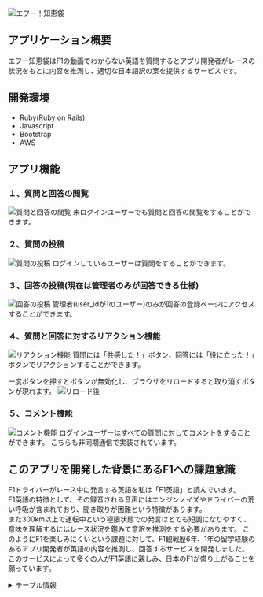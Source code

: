 ![エフー！知恵袋](https://i.gyazo.com/2227d0e090f13a2ae60c6bc0e97d0ca0.png)

## アプリケーション概要
エフー知恵袋はF1の動画でわからない英語を質問するとアプリ開発者がレースの状況をもとに内容を推測し、適切な日本語訳の案を提供するサービスです。

## 開発環境
* Ruby(Ruby on Rails)
* Javascript
* Bootstrap
* AWS

## アプリ機能
### １、質問と回答の閲覧
![質問と回答の閲覧](https://i.gyazo.com/7ee0ac4644605b8280197cc9a6fe21de.gif)
未ログインユーザーでも質問と回答の閲覧をすることができます。

### ２、質問の投稿
![質問の投稿](https://i.gyazo.com/d914b41ef5a241e16cd2141cc57e2ceb.gif)
ログインしているユーザーは質問をすることができます。

### ３、回答の投稿(現在は管理者のみが回答できる仕様)
![回答の投稿](https://i.gyazo.com/135f031fe284d42f1e433d6d5e76d691.png)
管理者(user_idが1のユーザー)のみが回答の登録ページにアクセスすることができます。

### ４、質問と回答に対するリアクション機能
![リアクション機能](https://i.gyazo.com/9eec8878a3b2f6fe6c0d0171fae60f98.gif)
質問には「共感した！」ボタン、回答には「役に立った！」ボタンでリアクションすることができます。

一度ボタンを押すとボタンが無効化し、ブラウザをリロードすると取り消すボタンが現れます。
![リロード後](https://i.gyazo.com/aa06dbadf8b7f605711fd80f8650fb8e.gif)

### ５、コメント機能
![コメント機能](https://i.gyazo.com/da718ea8ff98a2ce6019c801f3aca1b9.gif)
ログインユーザーはすべての質問に対してコメントをすることができます。
こちらも非同期通信で実装されています。

## このアプリを開発した背景にあるF1への課題意識
F1ドライバーがレース中に発言する英語を私は「F1英語」と読んでいます。<br>
F1英語の特徴として、その録音される音声にはエンジンノイズやドライバーの荒い呼吸が含まれており、聞き取りが困難という特徴があります。
<br>
また300km以上で運転中という極限状態での発言はとても短調になりやすく、意味を理解するにはレース状況を鑑みて意訳を推測をする必要があります。
このようにF1を楽しみにくいという課題に対して、F1観戦歴6年、1年の留学経験のあるアプリ開発者が英語の内容を推測し、回答するサービスを開発しました。
<br>
このサービスによって多くの人がF1英語に親しみ、日本のF1が盛り上がることを願っています。


<details><summary>テーブル情報</summary><div>

### users テーブル

| Column             | Type   | Options     |
| ------------------ | ------ | ----------- |
| name               | string | null: false |
| email              | string | null: false |
| encrypted_password | string | null: false |

#### Association
* has_many :answers
* has_many :questions

### questions テーブル

| Column   | Type       | Options                        |
| -------- | ---------- | ------------------------------ |
| url      | string     | null: false                    |
| time     | string     | null: false                    |
| text     | string     | null: false                    |
| category | integer    | null: false                    |
| user     | references | null: false, foreign_key: true |

#### Association
* belongs_to :user
* has_many :answers

### answers テーブル

| Column   | Type       | Options                        |
| -------- | ---------- | ------------------------------ |
| text     | text       | null: false                    |
| user     | references | null: false, foreign_key: true |
| question | references | null: false, foreign_key: true |

#### Association
* belongs_to :user
* belongs_to :question

### likes テーブル

| Column   | Type       | Options                        |
| -------- | ---------- | ------------------------------ |
| user     | references | null: false, foreign_key: true |
| question | references | null: false, foreign_key: true |

#### Association
* belongs_to :user
* belongs_to :question

### favorites テーブル

| Column   | Type       | Options                        |
| -------- | ---------- | ------------------------------ |
| user     | references | null: false, foreign_key: true |
| answer   | references | null: false, foreign_key: true |

#### Association
* belongs_to :user
* belongs_to :answer

### comments テーブル

| Column   | Type       | Options                        |
| -------- | ---------- | ------------------------------ |
| text     | text       | null: false                    |
| user     | references | null: false, foreign_key: true |
| question | references | null: false, foreign_key: true |

#### Association
* belongs_to :user
* belongs_to :question

</div></details>